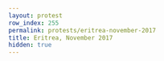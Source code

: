```yaml
---
layout: protest
row_index: 255
permalink: protests/eritrea-november-2017
title: Eritrea, November 2017
hidden: true
---
```

